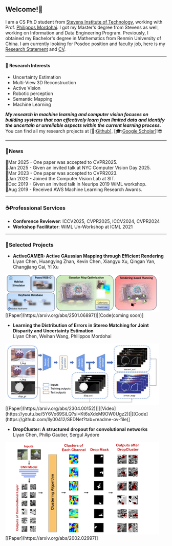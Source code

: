 ## Welcome!🎡

I am a CS Ph.D student from [Stevens Institute of Technology](https://www.stevens.edu/), working with Prof. [Philippos Mordohai](https://mordohai.github.io/). I got my Master's degree from Stevens as well, working on Information and Data Engineering Program. Previously, I obtained my Bachelor's degree in Mathematics from Renmin University of China. I am currently looking for Posdoc position and faculty job, here is my [Research Statement](files/Research_Statement_LC.pdf) and [CV](files/LC_CV.pdf).

---

#### :sparkler: Research Interests

- <span class="italic-10pt">Uncertainty Estimation</span>
- <span class="italic-10pt">Multi-View 3D Reconstruction</span>
- <span class="italic-10pt">Active Vision</span>
- <span class="italic-10pt">Robotic perception</span>
- <span class="italic-10pt">Semantic Mapping</span>
- <span class="italic-10pt">Machine Learning</span>


*__My research in machine learning and computer vision focuses on building systems that can effectively learn from limited data and identify the uncertain or unreliable aspects within the current learning process.__* You can find all my research projects at [🐙:[Github](https://github.com/lly00412)], [🎓:[Google Scholar](https://scholar.google.com/citations?user=ZU9JhNYAAAAJ&hl=en)]!😎

---

### 🔔News
🌟Mar 2025 - One paper was accepted to CVPR2025.  
🌟Jan 2025 - Given an invited talk at NYC Computer Vision Day 2025.  
🌟Mar 2023 - One paper was accepted to CVPR2023.  
🌟Jan 2020 - Joined the Computer Vision Lab at SIT.  
🌟Dec 2019 - Given an invited talk in Neurips 2019 WiML workshop.  
🌟Aug 2019 - Received AWS Machine Learning Research Awards.  

---

### ☕Professional Services

- **Conference Reviewer**: ICCV2025, CVPR2025, ICCV2024, CVPR2024
- **Workshop Facilitator**: WiML Un-Workshop at ICML 2021

---
### 🚀Selected Projects

- **ActiveGAMER: Active GAussian Mapping through Efficient Rendering**  
<span class="italic-10pt">Liyan Chen, Huangying Zhan, Kevin Chen, Xiangyu Xu, Qingan Yan, Changjiang Cai, Yi Xu</span>
<img src="images/projects/ActiveGAMER.png?raw=true" width="480"/>  
[[Paper](https://arxiv.org/abs/2501.06897)]|[Code(coming soon)]


- **Learning the Distribution of Errors in Stereo Matching for Joint Disparity and Uncertainty Estimation**  
<span class="italic-10pt">Liyan Chen, Weihan Wang, Philippos Mordohai</span>  
<img src="images/projects/SEDNet.jpeg?raw=true" width="480"/>  
[[Paper](https://arxiv.org/abs/2304.00152)]|[[Video](https://youtu.be/5Y6Vo69SiLQ?si=Kt6sXdxM9OW0Ugz2)]|[[Code](https://github.com/lly00412/SEDNet?tab=readme-ov-file)]

- **DropCluster: A structured dropout for convolutional networks**  
<span class="italic-10pt">Liyan Chen, Philip Gautier, Sergul Aydore</span>  
<img src="images/projects/DropCluster.jpg?raw=true" width="480"/>  
[[Paper](https://arxiv.org/abs/2002.02997)]  


<!-- Remove above link if you don't want to attibute -->
